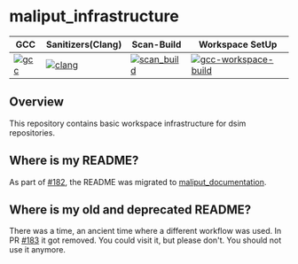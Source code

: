 # maliput_infrastructure

| GCC | Sanitizers(Clang) | Scan-Build | Workspace SetUp |
| --------- | --------- | -------- | -------- |
|[![gcc](https://github.com/ToyotaResearchInstitute/maliput_infrastructure/actions/workflows/build.yml/badge.svg)](https://github.com/ToyotaResearchInstitute/maliput_infrastructure/actions/workflows/build.yml) | [![clang](https://github.com/ToyotaResearchInstitute/maliput_infrastructure/actions/workflows/sanitizers.yml/badge.svg)](https://github.com/ToyotaResearchInstitute/maliput_infrastructure/actions/workflows/sanitizers.yml) | [![scan_build](https://github.com/ToyotaResearchInstitute/maliput_infrastructure/actions/workflows/scan_build.yml/badge.svg)](https://github.com/ToyotaResearchInstitute/maliput_infrastructure/actions/workflows/scan_build.yml) | [![gcc-workspace-build](https://github.com/ToyotaResearchInstitute/maliput_infrastructure/actions/workflows/workspace_build.yml/badge.svg)](https://github.com/ToyotaResearchInstitute/maliput_infrastructure/actions/workflows/workspace_build.yml) |


## Overview

This repository contains basic workspace infrastructure for dsim repositories.

## Where is my README?

As part of [#182](https://github.com/ToyotaResearchInstitute/maliput_infrastructure/issues/182),
the README was migrated to [maliput_documentation](https://github.com/maliput/maliput_documentation/blob/main/docs/developer_setup.rst).

## Where is my old and deprecated README?

There was a time, an ancient time where a different workflow was used.
In PR [#183](https://github.com/ToyotaResearchInstitute/maliput_infrastructure/pull/183) it got removed.
You could visit it, but please don't. You should not use it anymore.
